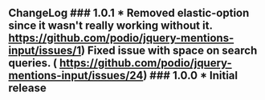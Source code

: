 ## ChangeLog ### 1.0.1 * Removed elastic-option since it wasn't really working without it. https://github.com/podio/jquery-mentions-input/issues/1) Fixed issue with space on search queries. ( https://github.com/podio/jquery-mentions-input/issues/24) ### 1.0.0 * Initial release